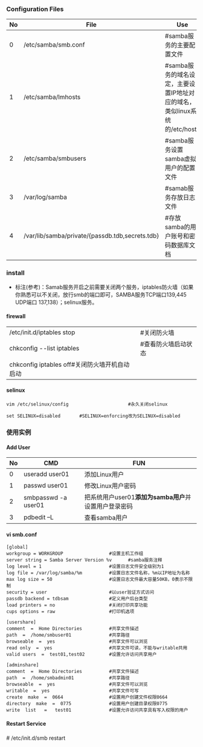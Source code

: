 ### Configuration Files
|No|File|Use|
|--|--|--|
|0|/etc/samba/smb.conf|#samba服务的主要配置文件|
|1|/etc/samba/lmhosts|#samba服务的域名设定，主要设置IP地址对应的域名，类似linux系统的/etc/hosts|
|2|/etc/samba/smbusers|#samba服务设置samba虚拟用户的配置文件|
|3|/var/log/samba|#samab服务存放日志文件|
|4|/var/lib/samba/private/{passdb.tdb,secrets.tdb}|#存放samba的用户账号和密码数据库文档|

### install

- 标注\(参考\)：Samab服务开启之前需要关闭两个服务，iptables防火墙（如果你熟悉可以不关闭，放行smb的端口即可，SAMBA服务TCP端口139,445  UDP端口 137,138）；selinux服务。

#### firewall
|||
|--|--|
|/etc/init.d/iptables stop|#关闭防火墙|
|chkconfig --list iptables|#查看防火墙启动状态|
|chkconfig iptables off#关闭防火墙开机自动启动|

#### selinux
```
vim /etc/selinux/config                      #永久关闭selinux

set SELINUX=disabled       #SELINUX=enforcing改为SELINUX=disabled
```
### 使用实例
#### Add User
|No|CMD|FUN|
|--|--|--|
|0|useradd user01|添加Linux用户|
|1|passwd user01|修改Linux用户密码|
|2|smbpasswd -a user01|把系统用户user01**添加为samba用户**并设置用户登录密码|
|3|pdbedit –L|查看samba用户|

#### vi smb.conf
```
[global]
workgroup = WORKGROUP                 #设置主机工作组
server string = Samba Server Version %v      #samba服务注释
log level = 1                         #设置日志文件安全级别为1
log file = /var/log/samba/%m          #设置日志文件名称，%m以IP地址为名称
max log size = 50                     #设置日志文件最大容量50KB，0表示不限制
security = user                       #以user验证方式访问
passdb backend = tdbsam               #定义用户后台类型
load printers = no                    #关闭打印共享功能
cups options = raw                    #打印机选项

[usershare]
comment  =  Home Directories          #共享文件描述
path  =  /home/smbuser01              #共享路径
browseable  =  yes                    #共享文件可以浏览
read only  =  yes                     #共享文件可读，不能与writable共用
valid users  =  test01,test02         #设置允许访问共享用户

[adminshare]
comment  =  Home Directories          #共享文件描述
path  =  /home/smbadmin01             #共享路径
browseable  =  yes                    #共享文件可以浏览
writable  =  yes                      #共享文件可写
create  make  =  0664                 #设置用户创建文件权限0664
directory  make  =  0775              #设置用户创建目录权限0775
write  list   =   test01              #设置允许访问共享具有写入权限的用户
```

#### Restart Service
\# /etc/init.d/smb  restart       　　　　　　　　　　　　　
